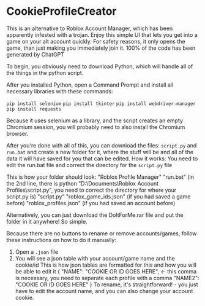 # CookieProfileCreator
This is an alternative to Roblox Account Manager, which has been apparently infested with a trojan. Enjoy this simple UI that lets you get into a game on your alt account quickly. For safety reasons, it only opens the game, than just making you immediately join it. 100% of the code has been generated by ChatGPT

To begin, you obviously need to download Python, which will handle all of the things in the python script.

After you installed Python, open a Command Prompt and install all necessary libraries with these commands:

`pip install selenium`
`pip install tkinter`
`pip install webdriver-manager`
`pip install requests`

Because it uses selenium as a library, and the script creates an empty Chromium session, you will probably need to also install the Chromium browser.

After you're done with all of this, you can download the files: `script.py` and `run.bat` and create a new folder for it, where the stuff will be and all of the data it will have saved for you that can be edited.
How it works: You need to edit the run.bat file and correct the directory for the `script.py` file

This is how your folder should look:
"Roblox Profile Manager"
  "run.bat" (in the 2nd line, there is python "D:\Documents\Roblox Account Profiles\script.py", you need to correct the directory for where your script.py is)
  "script.py"
  "roblox_game_ids.json" (if you had saved a game before)
  "roblox_profiles.json" (if you had saved an account before)

Alternatively, you can just download the DoItForMe.rar file and put the folder in it anywhere! So simple.

Because there are no buttons to rename or remove accounts/games, follow these instructions on how to do it manually:

1. Open a `.json` file
2. You will see a json table with your account/game name and the cookie/id
This is how json tables are formatted for this and how you will be able to edit it
{
  "NAME": "COOKIE OR ID GOES HERE", <- this comma is necessary, you need to seperate each profile with a comma
  "NAME2": "COOKIE OR ID GOES HERE"
}
To rename, it's straightforward! - you just have to edit the account name, and you can also change your account cookie.
